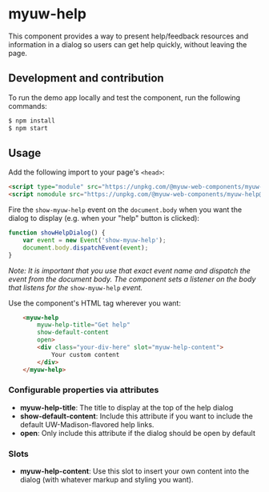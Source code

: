 # myuw-help

This component provides a way to present help/feedback resources and information in a dialog so users can get help quickly, without leaving the page.

## Development and contribution

To run the demo app locally and test the component, run the following commands:

```bash
$ npm install
$ npm start
```

## Usage

Add the following import to your page's `<head>`:

```html
<script type="module" src="https://unpkg.com/@myuw-web-components/myuw-help@^1?module"></script>
<script nomodule src="https://unpkg.com/@myuw-web-components/myuw-help@^1"></script>
```

Fire the `show-myuw-help` event on the `document.body` when you want the dialog to display (e.g. when your "help" button is clicked):

```js
function showHelpDialog() {
    var event = new Event('show-myuw-help');
    document.body.dispatchEvent(event);
}
```

*Note: It is important that you use that exact event name and dispatch the event from the document body. The component sets a listener on the body that listens for the* `show-myuw-help` *event.*

Use the component's HTML tag wherever you want:

```html
    <myuw-help
        myuw-help-title="Get help"
        show-default-content
        open>
        <div class="your-div-here" slot="myuw-help-content">
            Your custom content
        </div>
    </myuw-help>
```

### Configurable properties via attributes

- **myuw-help-title**: The title to display at the top of the help dialog
- **show-default-content**: Include this attribute if you want to include the default UW-Madison-flavored help links.
- **open**: Only include this attribute if the dialog should be open by default

### Slots

- **myuw-help-content**: Use this slot to insert your own content into the dialog (with whatever markup and styling you want).

